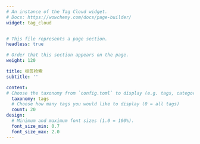 ```yaml
---
# An instance of the Tag Cloud widget.
# Docs: https://wowchemy.com/docs/page-builder/
widget: tag_cloud


# This file represents a page section.
headless: true

# Order that this section appears on the page.
weight: 120

title: 标签检索
subtitle: ''

content:
# Choose the taxonomy from `config.toml` to display (e.g. tags, categories)
  taxonomy: tags
  # Choose how many tags you would like to display (0 = all tags)
  count: 20
design:
  # Minimum and maximum font sizes (1.0 = 100%).
  font_size_min: 0.7
  font_size_max: 2.0
---
```

